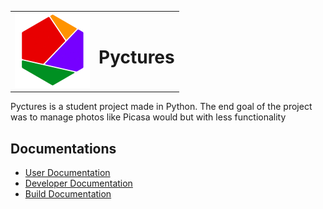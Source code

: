 
<div align="center">
 
<table cellspacing="0" cellpadding="0">
  <tr>
    <td><img src="https://raw.githubusercontent.com/StevenAvelino/Pyctures/master/src/assets/logo.png" alt="Pyctures" height="120" width="120"></td>
    <td><h1>Pyctures</h1></td>
  </tr>
</table>



</div>

Pyctures is a student project made in Python.
The end goal of the project was to manage photos like Picasa would but with less functionality

## Documentations

* [User Documentation](docs/userDoc.md)
* [Developer Documentation](docs/devDoc.md)
* [Build Documentation](build/readme.md)

